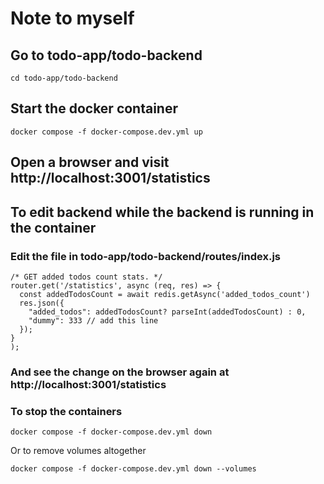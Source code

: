 # Note to myself

## Go to todo-app/todo-backend
```
cd todo-app/todo-backend
```

## Start the docker container
```
docker compose -f docker-compose.dev.yml up
```

## Open a browser and visit http://localhost:3001/statistics

## To edit backend while the backend is running in the container

### Edit the file in todo-app/todo-backend/routes/index.js

```
/* GET added todos count stats. */
router.get('/statistics', async (req, res) => {
  const addedTodosCount = await redis.getAsync('added_todos_count')
  res.json({
    "added_todos": addedTodosCount? parseInt(addedTodosCount) : 0,
    "dummy": 333 // add this line
  });
}
);
```

### And see the change on the browser again at http://localhost:3001/statistics

### To stop the containers
```
docker compose -f docker-compose.dev.yml down
```
Or to remove volumes altogether
```
docker compose -f docker-compose.dev.yml down --volumes
```